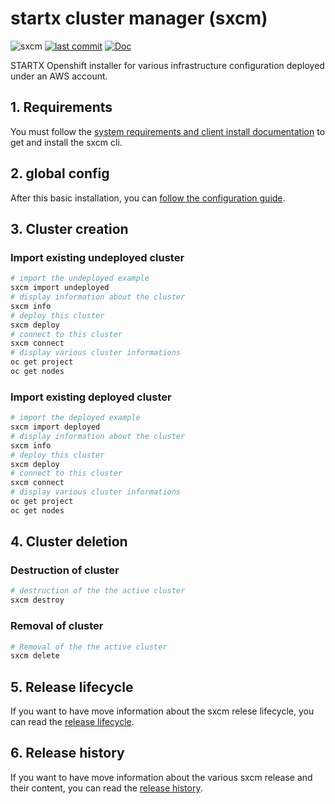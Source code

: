 # startx cluster manager (sxcm)

![sxcm](https://img.shields.io/badge/latest-v0.1.3-blue.svg) [![last commit](https://img.shields.io/github/last-commit/startxfr/sxcm.svg)](https://github.com/startxfr/sxcm) [![Doc](https://readthedocs.org/projects/sxcm/badge)](https://sxcm.readthedocs.io)

STARTX Openshift installer for various infrastructure configuration deployed under an AWS account.

## 1. Requirements

You must follow the [system requirements and client install documentation](1-requirements.md) to get and install the sxcm cli.

## 2. global config

After this basic installation, you can [follow the configuration guide](2-configure.md).

## 3. Cluster creation

### Import existing undeployed cluster

```bash
# import the undeployed example
sxcm import undeployed
# display information about the cluster 
sxcm info
# deploy this cluster
sxcm deploy
# connect to this cluster
sxcm connect
# display various cluster informations
oc get project
oc get nodes
```

### Import existing deployed cluster

```bash
# import the deployed example
sxcm import deployed
# display information about the cluster 
sxcm info
# deploy this cluster
sxcm deploy
# connect to this cluster
sxcm connect
# display various cluster informations
oc get project
oc get nodes
```

## 4. Cluster deletion

### Destruction of cluster

```bash
# destruction of the the active cluster
sxcm destroy
```

### Removal of cluster

```bash
# Removal of the the active cluster
sxcm delete
```

## 5. Release lifecycle

If you want to have move information about the sxcm relese lifecycle, you can read the [release lifecycle](7-developpement.md#release-lifecycle).

## 6. Release history

If you want to have move information about the various sxcm release and their content, you can read the [release history](6-release-history.md).
